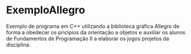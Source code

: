 # ExemploAllegro
Exemplo de programa em C++ utilizando a biblioteca gráfica Allegro de forma a obedecer os pricípios da orientação a objetos e auxiliar os alunos de Fundamentos de Programação II a elaborar os jogos projetos da disciplina.
